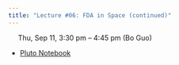 ```yaml
---
title: "Lecture #06: FDA in Space (continued)"
---
```


&nbsp;&nbsp;&nbsp;&nbsp;&nbsp;Thu, Sep 11, 3:30 pm – 4:45 pm (Bo Guo)

- [Pluto Notebook](../pluto_notebooks/Lec6_fda_space_continued.jl)